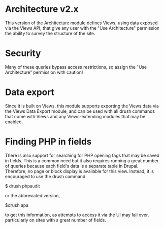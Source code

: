 Architecture v2.x
=================

This version of the Architecture module defines Views, using data exposed via
the Views API, that give any user with the "Use Architecture" permission the
ability to survey the structure of the site.

Security
========
Many of these queries bypass access restrictions, so assign the "Use
Architecture" permission with caution!

Data export
===========
Since it is built on Views, this module supports exporting the Views data via
the Views Data Export module, and can be used with all drush commands that come
with Views and any Views-extending modules that may be enabled.

Finding PHP in fields
=====================
There is also support for searching for PHP opening tags that may be saved in
fields. This is a common need but it also requires running a great number of
queries because each field's data is a separate table in Drupal. Therefore, no
page or block display is available for this view. Instead, it is encouraged to
use the drush command

$ drush phpaudit

or the abbreviated version,

$drush apa

to get this information, as attempts to access it via the
UI may fall over, particularly on sites with a great number of fields.
